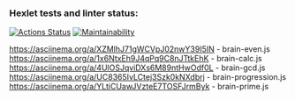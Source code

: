 ### Hexlet tests and linter status:
[![Actions Status](https://github.com/oleg3854/frontend-project-44/actions/workflows/hexlet-check.yml/badge.svg)](https://github.com/oleg3854/frontend-project-44/actions)
[![Maintainability](https://api.codeclimate.com/v1/badges/625b498491e245af97a5/maintainability)](https://codeclimate.com/github/oleg3854/frontend-project-44/maintainability)

https://asciinema.org/a/XZMlhJ71gWCVpJ02nwY39I5IN - brain-even.js
https://asciinema.org/a/1x6NtxEh9J4qPq9C8nJTtkEhK - brain-calc.js
https://asciinema.org/a/4UlOSJqviDXs6M89ntHwOdf0L - brain-gcd.js
https://asciinema.org/a/UC8365IvLCtej3Szk0kNXdbrj - brain-progression.js
https://asciinema.org/a/YLtiCUawJVzteE7TOSFJrmByk - brain-prime.js